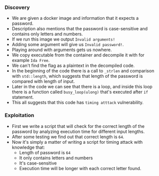 ### Discovery

* We are given a docker image and information that it expects a password.
* Description also mentions that the password is case-sensitive and contains only letters and numbers.
* If we run this image we output `Invalid arguments!`
* Adding some argument will give us `Invalid password!`.
* Playing around with arguments gets us nowhere.
* We copy executable from the container and decompile it with for example `Ida Free`.
* We can't find the flag as a plaintext in the decompiled code.
* In the beginning of the code there is a call to `_strlen` and comparison with `std::length`, which suggests that length of the password is compared with length of input.
* Later in the code we can see that there is a loop, and inside this loop there is a function called `busy_loop(ulong)` that's executed after `if` statement.
* This all suggests that this code has `timing atttack` vulnerability.

### Exploitation
* First we write a script that will check for the correct length of the password by analyzing execution time for different input lengths.
* After some testing we find out that correct length is `64`.
* Now it's simply a matter of writing a script for timing attack with knowledge that:
    * Length of password is `64`
    * It only contains letters and numbers
    * It's case-sensitive
    * Execution time will be longer with each correct letter found.
